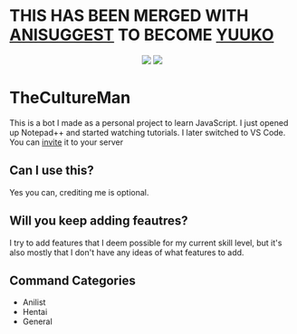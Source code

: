 # THIS HAS BEEN MERGED WITH [ANISUGGEST](https://github.com/TibixDev/AniSuggest) TO BECOME [YUUKO](https://github.com/YuuCorp/Yuuko)

<p align="center">
    <img src="https://app.codacy.com/project/badge/Grade/6c414c7548b1403c8460576f3d1e7aa1" />
    <img src="https://img.shields.io/github/commit-activity/m/crackheadakira/TheCultureMan">
    
</p>

# TheCultureMan

This is a bot I made as a personal project to learn JavaScript. I just opened up Notepad++ and started watching tutorials. I later switched to VS Code.
You can [invite](https://discord.com/oauth2/authorize?client_id=867010131745177621&permissions=274878164032&scope=bot) it to your server

## Can I use this?
Yes you can, crediting me is optional.

## Will you keep adding feautres?
I try to add features that I deem possible for my current skill level, but it's also mostly that I don't have any ideas of what features to add.

## Command Categories
- Anilist
- Hentai
- General
